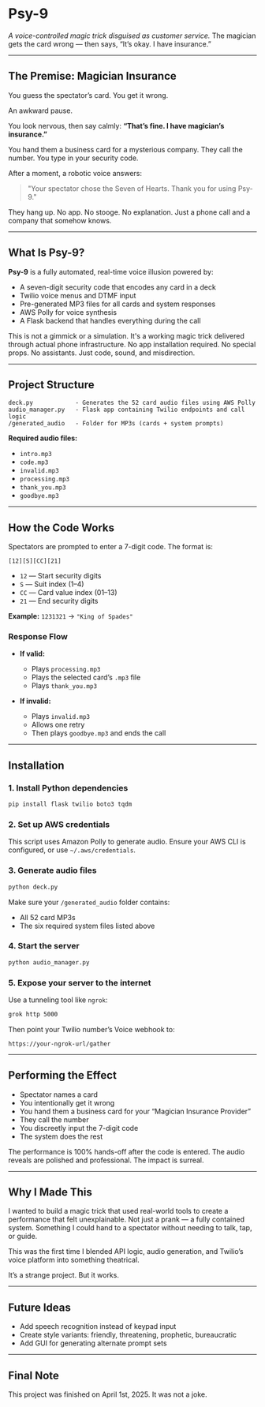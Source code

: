 # Psy-9

*A voice-controlled magic trick disguised as customer service.*
The magician gets the card wrong — then says, “It’s okay. I have insurance.”

---

## The Premise: Magician Insurance

You guess the spectator’s card.
You get it wrong.

An awkward pause.

You look nervous, then say calmly:
**“That’s fine. I have magician’s insurance.”**

You hand them a business card for a mysterious company.
They call the number.
You type in your security code.

After a moment, a robotic voice answers:

> "Your spectator chose the Seven of Hearts. Thank you for using Psy-9."

They hang up.
No app. No stooge. No explanation.
Just a phone call and a company that somehow knows.

---

## What Is Psy-9?

**Psy-9** is a fully automated, real-time voice illusion powered by:

* A seven-digit security code that encodes any card in a deck
* Twilio voice menus and DTMF input
* Pre-generated MP3 files for all cards and system responses
* AWS Polly for voice synthesis
* A Flask backend that handles everything during the call

This is not a gimmick or a simulation. It's a working magic trick delivered through actual phone infrastructure.
No app installation required. No special props. No assistants.
Just code, sound, and misdirection.

---

## Project Structure

```
deck.py            - Generates the 52 card audio files using AWS Polly
audio_manager.py   - Flask app containing Twilio endpoints and call logic
/generated_audio   - Folder for MP3s (cards + system prompts)
```

**Required audio files:**

* `intro.mp3`
* `code.mp3`
* `invalid.mp3`
* `processing.mp3`
* `thank_you.mp3`
* `goodbye.mp3`

---

## How the Code Works

Spectators are prompted to enter a 7-digit code. The format is:

```
[12][S][CC][21]
```

* `12` — Start security digits
* `S` — Suit index (1–4)
* `CC` — Card value index (01–13)
* `21` — End security digits

**Example:**
`1231321` → `"King of Spades"`

### Response Flow

* **If valid:**

  * Plays `processing.mp3`
  * Plays the selected card’s `.mp3` file
  * Plays `thank_you.mp3`

* **If invalid:**

  * Plays `invalid.mp3`
  * Allows one retry
  * Then plays `goodbye.mp3` and ends the call

---

## Installation

### 1. Install Python dependencies

```bash
pip install flask twilio boto3 tqdm
```

### 2. Set up AWS credentials

This script uses Amazon Polly to generate audio.
Ensure your AWS CLI is configured, or use `~/.aws/credentials`.

### 3. Generate audio files

```bash
python deck.py
```

Make sure your `/generated_audio` folder contains:

* All 52 card MP3s
* The six required system files listed above

### 4. Start the server

```bash
python audio_manager.py
```

### 5. Expose your server to the internet

Use a tunneling tool like `ngrok`:

```bash
grok http 5000
```

Then point your Twilio number’s Voice webhook to:

```
https://your-ngrok-url/gather
```

---

## Performing the Effect

* Spectator names a card
* You intentionally get it wrong
* You hand them a business card for your “Magician Insurance Provider”
* They call the number
* You discreetly input the 7-digit code
* The system does the rest

The performance is 100% hands-off after the code is entered.
The audio reveals are polished and professional.
The impact is surreal.

---

## Why I Made This

I wanted to build a magic trick that used real-world tools to create a performance that felt unexplainable. Not just a prank — a fully contained system. Something I could hand to a spectator without needing to talk, tap, or guide.

This was the first time I blended API logic, audio generation, and Twilio’s voice platform into something theatrical.

It’s a strange project. But it works.

---

## Future Ideas

* Add speech recognition instead of keypad input
* Create style variants: friendly, threatening, prophetic, bureaucratic
* Add GUI for generating alternate prompt sets

---

## Final Note

This project was finished on April 1st, 2025.
It was not a joke.

